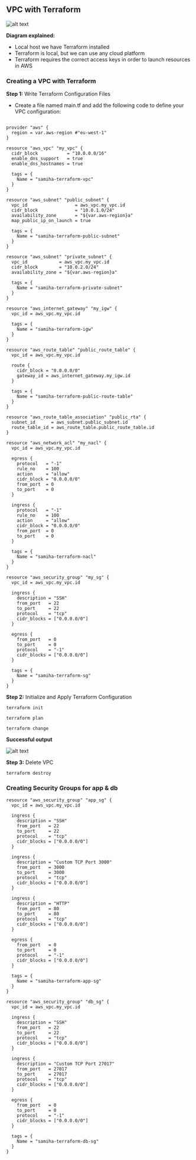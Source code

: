 ## VPC with Terraform

![alt text](Images/im1.png)

**Diagram explained:**

- Local host we have Terraform installed 
- Terraform is local, but we can use any cloud platform
- Terraform requires the correct access keys in order to launch resources in AWS

### Creating a VPC with Terraform

**Step 1:** Write Terraform Configuration Files
- Create a file named main.tf and add the following code to define your VPC configuration:

```

provider "aws" {
  region = var.aws-region #"eu-west-1"
}

resource "aws_vpc" "my_vpc" {
  cidr_block           = "10.0.0.0/16"
  enable_dns_support   = true
  enable_dns_hostnames = true

  tags = {
    Name = "samiha-terraform-vpc"
  }
}

resource "aws_subnet" "public_subnet" {
  vpc_id                  = aws_vpc.my_vpc.id
  cidr_block              = "10.0.1.0/24"
  availability_zone       = "${var.aws-region}a"
  map_public_ip_on_launch = true

  tags = {
    Name = "samiha-terraform-public-subnet"
  }
}

resource "aws_subnet" "private_subnet" {
  vpc_id            = aws_vpc.my_vpc.id
  cidr_block        = "10.0.2.0/24"
  availability_zone = "${var.aws-region}a"

  tags = {
    Name = "samiha-terraform-private-subnet"
  }
}

resource "aws_internet_gateway" "my_igw" {
  vpc_id = aws_vpc.my_vpc.id

  tags = {
    Name = "samiha-terraform-igw"
  }
}

resource "aws_route_table" "public_route_table" {
  vpc_id = aws_vpc.my_vpc.id

  route {
    cidr_block = "0.0.0.0/0"
    gateway_id = aws_internet_gateway.my_igw.id
  }

  tags = {
    Name = "samiha-terraform-public-route-table"
  }
}

resource "aws_route_table_association" "public_rta" {
  subnet_id      = aws_subnet.public_subnet.id
  route_table_id = aws_route_table.public_route_table.id
}

resource "aws_network_acl" "my_nacl" {
  vpc_id = aws_vpc.my_vpc.id

  egress {
    protocol   = "-1"
    rule_no    = 100
    action     = "allow"
    cidr_block = "0.0.0.0/0"
    from_port  = 0
    to_port    = 0
  }

  ingress {
    protocol   = "-1"
    rule_no    = 100
    action     = "allow"
    cidr_block = "0.0.0.0/0"
    from_port  = 0
    to_port    = 0
  }

  tags = {
    Name = "samiha-terraform-nacl"
  }
}

resource "aws_security_group" "my_sg" {
  vpc_id = aws_vpc.my_vpc.id

  ingress {
    description = "SSH"
    from_port   = 22
    to_port     = 22
    protocol    = "tcp"
    cidr_blocks = ["0.0.0.0/0"]
  }

  egress {
    from_port   = 0
    to_port     = 0
    protocol    = "-1"
    cidr_blocks = ["0.0.0.0/0"]
  }

  tags = {
    Name = "samiha-terraform-sg"
  }
}

```
**Step 2:** Initialize and Apply Terraform Configuration

`terraform init`

`terraform plan`

`terraform change`

**Successful output**

![alt text](Images/im2.png)

**Step 3:** Delete VPC 

`terraform destroy`

### Creating Security Groups for app & db

```
resource "aws_security_group" "app_sg" {
  vpc_id = aws_vpc.my_vpc.id

  ingress {
    description = "SSH"
    from_port   = 22
    to_port     = 22
    protocol    = "tcp"
    cidr_blocks = ["0.0.0.0/0"]
  }

  ingress {
    description = "Custom TCP Port 3000"
    from_port   = 3000
    to_port     = 3000
    protocol    = "tcp"
    cidr_blocks = ["0.0.0.0/0"]
  }

  ingress {
    description = "HTTP"
    from_port   = 80
    to_port     = 80
    protocol    = "tcp"
    cidr_blocks = ["0.0.0.0/0"]
  }

  egress {
    from_port   = 0
    to_port     = 0
    protocol    = "-1"
    cidr_blocks = ["0.0.0.0/0"]
  }

  tags = {
    Name = "samiha-terraform-app-sg"
  }
}

resource "aws_security_group" "db_sg" {
  vpc_id = aws_vpc.my_vpc.id

  ingress {
    description = "SSH"
    from_port   = 22
    to_port     = 22
    protocol    = "tcp"
    cidr_blocks = ["0.0.0.0/0"]
  }

  ingress {
    description = "Custom TCP Port 27017"
    from_port   = 27017
    to_port     = 27017
    protocol    = "tcp"
    cidr_blocks = ["0.0.0.0/0"]
  }

  egress {
    from_port   = 0
    to_port     = 0
    protocol    = "-1"
    cidr_blocks = ["0.0.0.0/0"]
  }

  tags = {
    Name = "samiha-terraform-db-sg"
  }
}
```